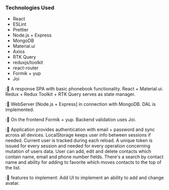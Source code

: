 ### Technologies Used

- React
- ESLint
- Prettier
- Node.js + Express
- MongoDB
- Material.ui
- Axios
- RTK Query
- reduxjs/toolkit
- react-router
- Formik + yup
- Joi

::lemon: A response SPA with basic phonebook functionality. React + Material.ui. Redux + Redux Toolkit + RTK Query serves as state manager.

::lemon: WebServer [Node.js + Express] in connection with MongoDB. DAL is implemented.

::lemon: On the frontend Formik + yup. Backend validation uses Joi.

::lemon: Application provides authentication with email + password and sync across all devices. LocalStorage keeps user info between sessions if needed. Current user is tracked during each reload. A unique token is issued for every session and needed for every operation concerning mutation of users data. User can add, edit and delete contacts which contain name, email and phone number fields. There's a search by contact name and ability for adding to favorite which moves contacts to the top of the list.

::lemon: features to implement: Add UI to implement an ability to add and change avatar.
